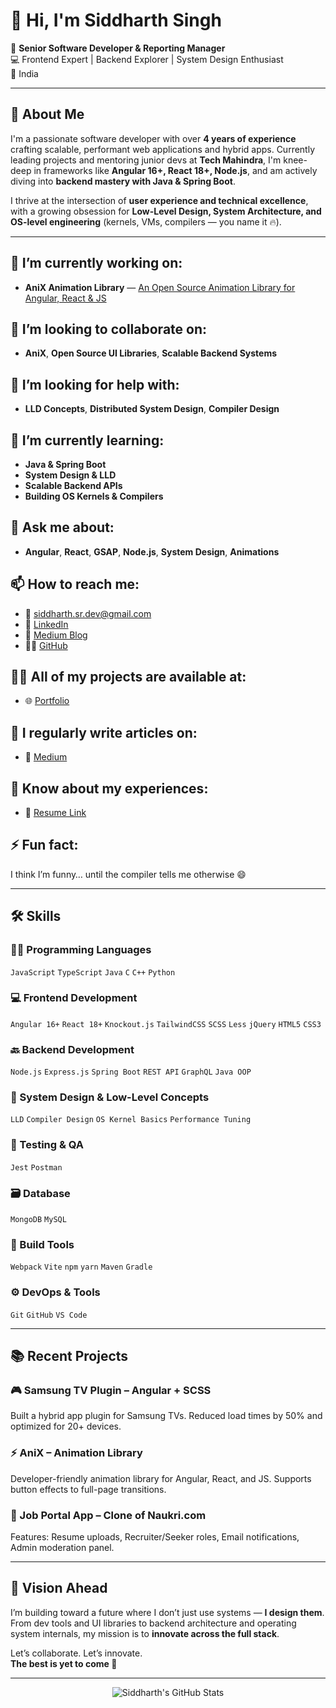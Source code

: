 # 👋 Hi, I'm Siddharth Singh 

🔧 **Senior Software Developer & Reporting Manager**  
💻 Frontend Expert | Backend Explorer | System Design Enthusiast  
📍 India

---

## 🚀 About Me

I'm a passionate software developer with over **4 years of experience** crafting scalable, performant web applications and hybrid apps. Currently leading projects and mentoring junior devs at **Tech Mahindra**, I'm knee-deep in frameworks like **Angular 16+, React 18+, Node.js**, and am actively diving into **backend mastery with Java & Spring Boot**.

I thrive at the intersection of **user experience and technical excellence**, with a growing obsession for **Low-Level Design, System Architecture, and OS-level engineering** (kernels, VMs, compilers — you name it 🔥).

---

## 🔭 I’m currently working on:
- **AniX Animation Library** — [An Open Source Animation Library for Angular, React & JS]([https://github.com/Sidddev15](https://github.com/Sidddev15/Anix))

## 👯 I’m looking to collaborate on:
- **AniX**, **Open Source UI Libraries**, **Scalable Backend Systems**

## 🤝 I’m looking for help with:
- **LLD Concepts**, **Distributed System Design**, **Compiler Design**

## 🌱 I’m currently learning:
- **Java & Spring Boot**
- **System Design & LLD**
- **Scalable Backend APIs**
- **Building OS Kernels & Compilers**

## 💬 Ask me about:
- **Angular**, **React**, **GSAP**, **Node.js**, **System Design**, **Animations**

## 📫 How to reach me:
- 📧 siddharth.sr.dev@gmail.com
- 🔗 [LinkedIn](https://www.linkedin.com/in/siddharth1599/)
- 🧠 [Medium Blog](https://siddsr0015.medium.com)
- 👨‍💻 [GitHub](https://github.com/Sidddev15)

## 👨‍💻 All of my projects are available at:
- 🌐 [Portfolio](https://sidddev15.github.io/portfolio-frontend/)

## 📝 I regularly write articles on:
- 🧠 [Medium](https://siddsr0015.medium.com)

## 📄 Know about my experiences:
- 📎 [Resume Link](mailto:siddharth.sr.dev@gmail.com?subject=Request%20Resume)

## ⚡ Fun fact:
I think I’m funny… until the compiler tells me otherwise 😄

---

## 🛠️ Skills

### 👨‍💻 Programming Languages
`JavaScript` `TypeScript` `Java` `C` `C++` `Python`

### 💻 Frontend Development
`Angular 16+` `React 18+` `Knockout.js` `TailwindCSS` `SCSS` `Less` `jQuery` `HTML5` `CSS3`

### 🔙 Backend Development
`Node.js` `Express.js` `Spring Boot` `REST API` `GraphQL` `Java OOP`

### 🧠 System Design & Low-Level Concepts
`LLD` `Compiler Design` `OS Kernel Basics` `Performance Tuning`

### 🧪 Testing & QA
`Jest` `Postman`

### 🗃️ Database
`MongoDB` `MySQL`

### 🚀 Build Tools
`Webpack` `Vite` `npm` `yarn` `Maven` `Gradle`

### ⚙️ DevOps & Tools
`Git` `GitHub` `VS Code`

---

## 📚 Recent Projects

### 🎮 Samsung TV Plugin – Angular + SCSS
Built a hybrid app plugin for Samsung TVs. Reduced load times by 50% and optimized for 20+ devices.

### ⚡ AniX – Animation Library
Developer-friendly animation library for Angular, React, and JS. Supports button effects to full-page transitions.

### 💼 Job Portal App – Clone of Naukri.com
Features: Resume uploads, Recruiter/Seeker roles, Email notifications, Admin moderation panel.

---

## 🌟 Vision Ahead

I’m building toward a future where I don’t just use systems — **I design them**.  
From dev tools and UI libraries to backend architecture and operating system internals, my mission is to **innovate across the full stack**.

Let’s collaborate. Let’s innovate.  
**The best is yet to come 🚀**

---

<!-- GitHub Stats (optional) -->
<p align="center">
  <img src="https://github-readme-stats.vercel.app/api?username=Sidddev15&show_icons=true&theme=radical" alt="Siddharth's GitHub Stats" />
</p>
